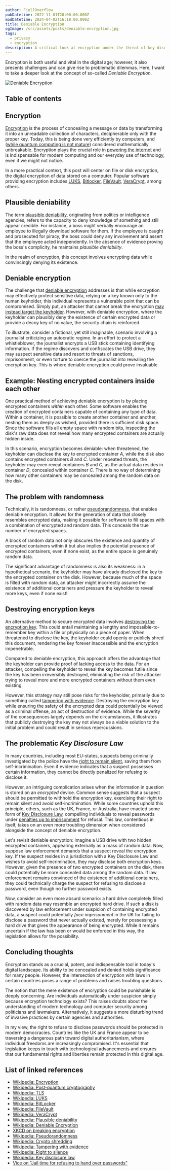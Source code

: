 ```yaml
---
author: FjellOverflow
pubDatetime: 2022-11-01T20:00:00.000Z
modDatetime: 2024-04-02T16:18:00.000Z
title: Deniable Encryption
ogImage: /src/assets/posts/deniable-encryption.jpg
tags:
  - privacy
  - encryption
description: A critical look at encryption under the threat of key disclosure law
---
```


Encryption is both useful and vital in the digital age; however, it also presents challenges and can give rise to problematic dilemmas. Here, I want to take a deeper look at the concept of so-called _Deniable Encryption_.

![Deniable Encryption](@assets/posts/deniable-encryption.jpg)

## Table of contents

## Encryption

[Encryption](https://en.wikipedia.org/wiki/Encryption) is the process of concealing a message or data by transforming it into an unreadable collection of characters, decipherable only with the proper key. Today, this is being done very efficiently by computers, and ([while quantum computing is not mature](https://en.wikipedia.org/wiki/Post-quantum_cryptography)) considered mathematically unbreakable. Encryption plays the crucial role in [powering the internet](https://en.wikipedia.org/wiki/Transport_Layer_Security) and is indispensable for modern computing and our everyday use of technology, even if we might not notice.

In a more practical context, this post will center on file or disk encryption, the digital encryption of data stored on a computer. Popular software providing encryption includes [LUKS](https://en.wikipedia.org/wiki/Linux_Unified_Key_Setup), [Bitlocker](https://en.wikipedia.org/wiki/BitLocker), [FileVault](https://en.wikipedia.org/wiki/FileVault), [VeraCrypt](https://en.wikipedia.org/wiki/VeraCrypt), among others.

## Plausible deniability

The term [plausible deniability](https://en.wikipedia.org/wiki/Plausible_deniability), originating from politics or intelligence agencies, refers to the capacity to deny knowledge of something and still appear credible. For instance, a boss might verbally encourage an employee to illegally download software for them. If the employee is caught and prosecuted for piracy, the boss could deny any involvement and assert that the employee acted independently. In the absence of evidence proving the boss's complicity, he maintains _plausible deniability_.

In the realm of encryption, this concept involves encrypting data while convincingly denying its existence.

## Deniable encryption

The challenge that [deniable encryption](https://en.wikipedia.org/wiki/Deniable_encryption) addresses is that while encryption may effectively protect sensitive data, relying on a key known only to the human keyholder, this individual represents a vulnerable point that can be compromised. Simply put, an attacker that cannot break the encryption [may instead target the keyholder](https://xkcd.com/538/). However, with deniable encryption, where the keyholder can plausibly deny the existence of certain encrypted data or provide a decoy key of no value, the security chain is reinforced.

To illustrate, consider a fictional, yet still imaginable, scenario involving a journalist criticizing an autocratic regime. In an effort to protect a whistleblower, the journalist encrypts a USB stick containing identifying information. If the regime discovers and confiscates the USB drive, they may suspect sensitive data and resort to threats of sanctions, imprisonment, or even torture to coerce the journalist into revealing the encryption key. This is where deniable encryption could prove invaluable.

## Example: Nesting encrypted containers inside each other

One practical method of achieving deniable encryption is by placing encrypted containers _within_ each other. Some software enables the creation of encrypted containers capable of containing any type of data. Within a container, it is possible to create another container and another, nesting them as deeply as wished, provided there is sufficient disk space. Since the software fills all empty space with random bits, inspecting the disk's raw data does not reveal how many encrypted containers are actually hidden inside.

In this scenario, encryption becomes deniable: when threatened, the keyholder can disclose the key to encrypted container _A_, while the disk also contains encrypted containers _B_ and _C_. Under repeated threats, the keyholder may even reveal containers _B_ and _C_, as the actual data resides in container _D_, concealed within container _C_. There is no way of determining how many other containers may be concealed among the random data on the disk.

## The problem with randomness

Technically, it is randomness, or rather [pseudorandomness](https://en.wikipedia.org/wiki/Cryptographically_secure_pseudorandom_number_generator), that enables deniable encryption. It allows for the generation of data that closely resembles encrypted data, making it possible for software to fill spaces with a combination of encrypted and random data. This conceals the true number of encrypted spaces.

A block of random data not only obscures the existence and quantity of encrypted containers within it but also implies the potential presence of encrypted containers, even if none exist, as the entire space is genuinely random data.

The significant advantage of randomness is also its weakness: in a hypothetical scenario, the keyholder may have already disclosed the key to the encrypted container on the disk. However, because much of the space is filled with random data, an attacker might incorrectly assume the existence of additional containers and pressure the keyholder to reveal more keys, even if none exist!

## Destroying encryption keys

An alternative method to secure encrypted data involves [destroying the encryption key](https://en.wikipedia.org/wiki/Crypto-shredding). This could entail maintaining a lengthy and impossible-to-remember key within a file or physically on a piece of paper. When threatened to disclose the key, the keyholder could openly or publicly shred this document, rendering the key forever inaccessible and the encryption impenetrable.

Compared to deniable encryption, this approach offers the advantage that the keyholder can provide proof of lacking access to the data. For an attacker, compelling the keyholder to reveal the key becomes futile since the key has been irreversibly destroyed, eliminating the risk of the attacker trying to reveal more and more encrypted containers without them even existing.

However, this strategy may still pose risks for the keyholder, primarily due to something called [tampering with evidence](https://en.wikipedia.org/wiki/Tampering_with_evidence). Destroying the encryption key while ensuring the safety of the encrypted data could potentially be viewed as a criminal offense, an act of destruction of evidence. While the severity of the consequences largely depends on the circumstances, it illustrates that publicly destroying the key may not always be a viable solution to the initial problem and could result in serious repercussions.

## The problematic _Key Disclosure Law_

In many countries, including most EU-states, suspects being criminally investigated by the police have the [right to remain silent](https://en.wikipedia.org/wiki/Right_to_silence#Worldwide), saving them from self-incrimination. Even if evidence indicates that a suspect possesses certain information, they cannot be directly penalized for refusing to disclose it.

However, an intriguing complication arises when the information in question is stored on an _encrypted_ device. Common sense suggests that a suspect should be permitted to withhold the encryption key, exercising their right to remain silent and avoid self-incrimination. While some countries uphold this principle, others, such as the UK, France, or Australia, have enacted some form of [Key Disclosure Law](https://en.wikipedia.org/wiki/Key_disclosure_law), compelling individuals to reveal passwords under [penalties up to imprisonment](https://www.vice.com/en/article/wnjgdq/how-refusing-to-hand-over-your-passwords-can-land-you-in-jail) for refusal. This law, contentious in itself, takes on an even more troubling dimension when considered alongside the concept of deniable encryption.

Let's revisit deniable encryption: Imagine a USB drive with two hidden encrypted containers, appearing externally as a mass of random data. Now, suppose law enforcement demands that a suspect reveal the encryption key. If the suspect resides in a jurisdiction with a Key Disclosure Law and wishes to avoid self-incrimination, they may disclose both encryption keys. However, given the presence of two encrypted containers on the disk, there could potentially be more concealed data among the random data. If law enforcement remains convinced of the existence of additional containers, they could technically charge the suspect for refusing to disclose a password, even though no further password exists.

Now, consider an even more absurd scenario: a hard drive completely filled with random data may resemble an encrypted hard drive. If such a disk is discovered by law enforcement under suspicion of containing encrypted data, a suspect could potentially _face imprisonment_ in the UK for failing to disclose a password that never actually existed, merely for possessing a hard drive that gives the appearance of being encrypted. While it remains uncertain if the law has been or would be enforced in this way, the legislation allows for the possibility.

## Concluding thoughts

Encryption stands as a crucial, potent, and indispensable tool in today's digital landscape. Its ability to be concealed and denied holds significance for many people. However, the intersection of encryption with laws in certain countries poses a range of problems and raises troubling questions.

The notion that the mere existence of encryption could be punishable is deeply concerning. Are individuals automatically under suspicion simply because encryption technology exists? This raises doubts about the understanding of modern technology and computer security among politicians and lawmakers. Alternatively, it suggests a more disturbing trend of invasive practices by certain agencies and authorities.

In my view, the right to refuse to disclose passwords should be protected in modern democracies. Countries like the UK and France appear to be traversing a dangerous path toward digital authoritarianism, where individual freedoms are increasingly compromised. It's essential that legislation keeps in touch with technological advancements and ensures that our fundamental rights and liberties remain protected in this digital age.

## List of linked references

- [Wikipedia: Encryption](https://en.wikipedia.org/wiki/Encryption)
- [Wikipedia: Post-quantum cryptography](https://en.wikipedia.org/wiki/Post-quantum_cryptography)
- [Wikipedia: TLS](https://en.wikipedia.org/wiki/Transport_Layer_Security)
- [Wikipedia: LUKS](https://en.wikipedia.org/wiki/Linux_Unified_Key_Setup)
- [Wikipedia: BitLocker](https://en.wikipedia.org/wiki/BitLocker)
- [Wikipedia: FileVault](https://en.wikipedia.org/wiki/FileVault)
- [Wikipedia: VeraCrypt](https://en.wikipedia.org/wiki/VeraCrypt)
- [Wikipedia: Plausible deniability](https://en.wikipedia.org/wiki/Plausible_deniability)
- [Wikipedia: Deniable Encryption](https://en.wikipedia.org/wiki/Deniable_encryption)
- [XKCD on breaking encryption ](https://xkcd.com/538/)
- [Wikipedia: Pseudorandomness](https://en.wikipedia.org/wiki/Cryptographically_secure_pseudorandom_number_generator)
- [Wikipedia: Crypto shredding](https://en.wikipedia.org/wiki/Crypto-shredding)
- [Wikipedia: Tampering with evidence](https://en.wikipedia.org/wiki/Tampering_with_evidence)
- [Wikipedia: Right to silence](https://en.wikipedia.org/wiki/Right_to_silence#Worldwide)
- [Wikipedia: Key disclosure law](https://en.wikipedia.org/wiki/Key_disclosure_law)
- [Vice on "Jail time for refusing to hand over passwords"](https://www.vice.com/en/article/wnjgdq/how-refusing-to-hand-over-your-passwords-can-land-you-in-jail)
